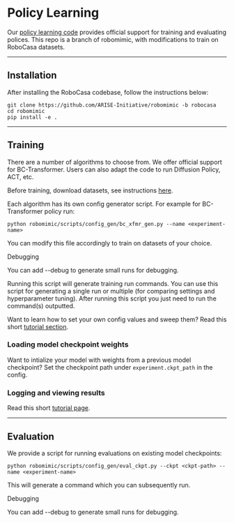 # Policy Learning

Our [policy learning code](https://github.com/ARISE-Initiative/robomimic/tree/robocasa) provides official support for training and evaluating polices. This repo is a branch of robomimic, with modifications to train on RoboCasa datasets.

-------
## Installation
After installing the RoboCasa codebase, follow the instructions below:
```
git clone https://github.com/ARISE-Initiative/robomimic -b robocasa
cd robomimic
pip install -e .
```

-------
## Training
There are a number of algorithms to choose from. We offer official support for BC-Transformer. Users can also adapt the code to run Diffusion Policy, ACT, etc.

Before training, download datasets, see instructions [here](https://github.com/robocasa/robocasa?tab=readme-ov-file#datasets).

Each algorithm has its own config generator script. For example for BC-Transformer policy run:
```
python robomimic/scripts/config_gen/bc_xfmr_gen.py --name <experiment-name>
```
You can modify this file accordingly to train on datasets of your choice.

<div class="admonition note">
<p class="admonition-title">Debugging</p>

You can add --debug to generate small runs for debugging.

</div>

Running this script will generate training run commands. You can use this script for generating a single run or multiple (for comparing settings and hyperparameter tuning).
After running this script you just need to run the command(s) outputted.

Want to learn how to set your own config values and sweep them? Read this short [tutorial section](https://robomimic.github.io/docs/tutorials/hyperparam_scan.html#step-3-set-hyperparameter-values).

### Loading model checkpoint weights
Want to intialize your model with weights from a previous model checkpoint? Set the checkpoint path under `experiment.ckpt_path` in the config.

### Logging and viewing results
Read this short [tutorial page](https://robomimic.github.io/docs/tutorials/viewing_results.html).

-------
## Evaluation
We provide a script for running evaluations on existing model checkpoints:
```
python robomimic/scripts/config_gen/eval_ckpt.py --ckpt <ckpt-path> --name <experiment-name>
```
This will generate a command which you can subsequently run. 

<div class="admonition note">
<p class="admonition-title">Debugging</p>

You can add --debug to generate small runs for debugging.

</div>
